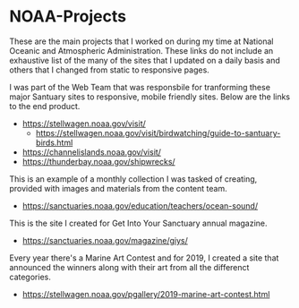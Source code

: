 # NOAA-Projects
These are the main projects that I worked on during my time at National Oceanic and Atmospheric Administration. These links do not include an exhaustive list of the many of the sites that I updated on a daily basis and others that I changed from static to responsive pages.


I was part of the Web Team that was responsbile for tranforming these major Santuary sites to responsive, mobile friendly sites. Below are the links to the end product.
- https://stellwagen.noaa.gov/visit/
     - https://stellwagen.noaa.gov/visit/birdwatching/guide-to-santuary-birds.html 
- https://channelislands.noaa.gov/visit/
- https://thunderbay.noaa.gov/shipwrecks/


This is an example of a monthly collection I was tasked of creating, provided with images and materials from the content team. 
- https://sanctuaries.noaa.gov/education/teachers/ocean-sound/

This is the site I created for Get Into Your Sanctuary annual magazine.
- https://sanctuaries.noaa.gov/magazine/giys/


Every year there's a Marine Art Contest and for 2019, I created a site that announced the winners along with their art from all the differenct categories.
- https://stellwagen.noaa.gov/pgallery/2019-marine-art-contest.html
